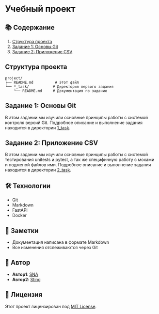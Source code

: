 # Учебный проект

## 📚 Содержание

1. [Структура проекта](#структура-проекта)
2. [Задание 1: Основы Git](#задание-1-основы-git)
3. [Задание 2: Приложение CSV](#задание-2-приложение-csv)

## Структура проекта

```
project/
├── README.md          # Этот файл
└── *_task/           # Директория первого задания
    └── README.md     # Документация по заданию
```

## Задание 1: Основы Git

В этом задании мы изучили основные принципы работы с системой контроля версий Git. Подробное описание и выполнение задания находится в директории [1_task](./1_task).

## Задание 2: Приложение CSV

В этом задании мы изучили основные принципы работы с системой тестирования unitests и pytest, а так же специфичную работу с моками и подменой файлов ими. Подробное описание и выполнение задания находится в директории [2_task](./2_task).

## 🛠 Технологии

- Git
- Markdown
- FastAPI
- Docker

## 📝 Заметки

- Документация написана в формате Markdown
- Все изменения отслеживаются через Git

## 👤 Автор

- **Автор1**: [SNA](https://github.com/SNA)
- **Автор2**: [Sting](https://github.com/1Sting!)

## 📄 Лицензия

Этот проект лицензирован под [MIT License](LICENSE).
